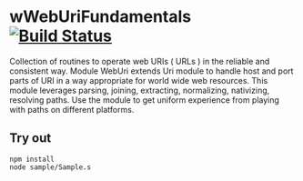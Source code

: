 
# wWebUriFundamentals [![Build Status](https://travis-ci.org/Wandalen/wWebUriFundamentals.svg?branch=master)](https://travis-ci.org/Wandalen/wWebUriFundamentals)

Collection of routines to operate web URIs ( URLs ) in the reliable and consistent way. Module WebUri extends Uri module to handle host and port parts of URI in a way appropriate for world wide web resources. This module leverages parsing, joining, extracting, normalizing, nativizing, resolving paths. Use the module to get uniform experience from playing with paths on different platforms.

## Try out
```
npm install
node sample/Sample.s
```










































